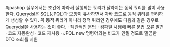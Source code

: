 #jpashop
실무에서는 조건에 따라서 실행되는 쿼리가 달라지는 동적 쿼리를 많이 사용한다.
Querydsl은 SQL(JPQL)과 모양이 유사하면서 자바 코드로 동적 쿼리를 편리하게 생성할 수 있다.
꼭 동적 쿼리가 아니라 정적 쿼리인 경우에도 다음과 같은 경우로 Querydsl을 사용하는 것이 좋다.
 · 직관적인 문법
 · 컴파일 시점에 빠른 문법 오류 발견
 · 코드 자동완성
 · 코드 재사용
 · JPQL new 명령어와는 비교가 안될 정도로 깔끔한 DTO 조회를 지원
